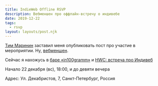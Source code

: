 ```yaml
---
title: IndieWeb Offline RSVP
description: Вебменшен про оффлайн-встречу о индивебе
date: 2019-12-22
tags:
  - rsvp
layout: layouts/post.njk
---
```

<a href="">Тим Маринин</a> заставил меня опубликовать пост про участие в мероприятии. Ну, <a href="https://marinintim.com/2019/indieweb/12/" class="u-in-reply-to">вебменшен</a>.

<div class="h-event">
Сейчас я нахожусь в <a class="u-url p-name p-org" href="https://vk.com/in1oogramm_bar">баре «in100gramm»</a> и
<a class="u-url p-name" href="https://marinintim.com/2019/hwc/">HWC: встреча про Индивеб</a>
<p>
Начало <time class="dt-start" datetime="2019-12-22T15:00:00.000Z">22 декабря (вс), 18:00</time>,
и до <time class="dt-end" datetime="2019-12-22T18:00:00.000Z">девяти вечера</time>
<p>
Адрес:
<span class="p-location h-card">
<span class="p-street-address">Ул. Декабристов, 7</span>,
<span class="p-locality">Санкт-Петербург</span>,
<span class="p-country-name">Россия</span>
</span>
</p>
</div>
